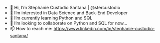 - 👋 Hi, I’m Stephanie Custodio Santana | @stercustodio
- 👀 I’m interested in Data Science and Back-End Developer
- 🌱 I’m currently learning Python and SQL
- 💞️ I’m looking to collaborate on Python and SQL for now...
- 📫 How to reach me: https://www.linkedin.com/in/stephanie-custodio-santana/
